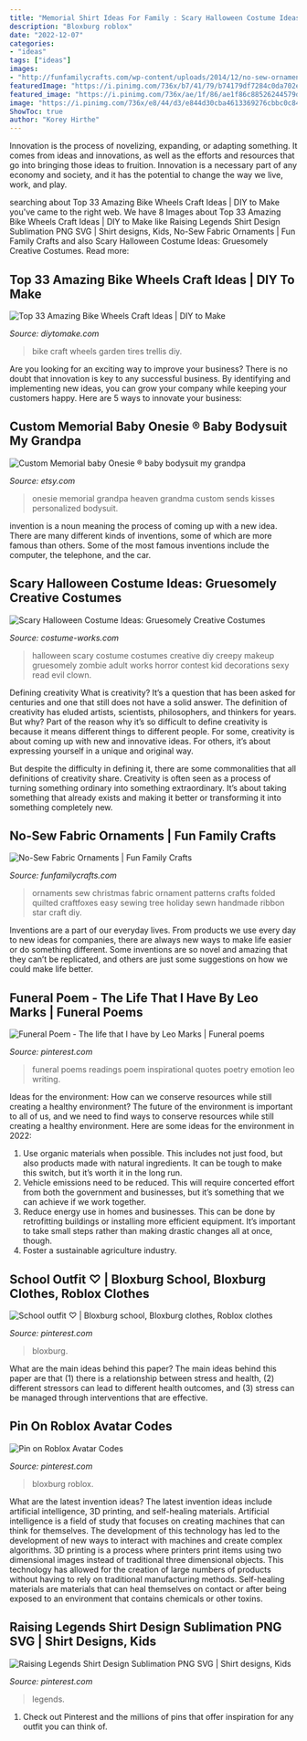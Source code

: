 ```yaml
---
title: "Memorial Shirt Ideas For Family : Scary Halloween Costume Ideas: Gruesomely Creative Costumes"
description: "Bloxburg roblox"
date: "2022-12-07"
categories:
- "ideas"
tags: ["ideas"]
images:
- "http://funfamilycrafts.com/wp-content/uploads/2014/12/no-sew-ornaments-400x548.jpg"
featuredImage: "https://i.pinimg.com/736x/b7/41/79/b74179df7284c0da702e869d2ed43bd4.jpg"
featured_image: "https://i.pinimg.com/736x/ae/1f/86/ae1f86c88526244579df2564ba9001cc.jpg"
image: "https://i.pinimg.com/736x/e8/44/d3/e844d30cba4613369276cbbc0c84d834--funeral-readings-funeral-poems.jpg"
ShowToc: true
author: "Korey Hirthe"
---
```



Innovation is the process of novelizing, expanding, or adapting something. It comes from ideas and innovations, as well as the efforts and resources that go into bringing those ideas to fruition. Innovation is a necessary part of any economy and society, and it has the potential to change the way we live, work, and play.

	

		
searching about Top 33 Amazing Bike Wheels Craft Ideas | DIY to Make you've came to the right web. We have 8 Images about Top 33 Amazing Bike Wheels Craft Ideas | DIY to Make like Raising Legends Shirt Design Sublimation PNG SVG | Shirt designs, Kids, No-Sew Fabric Ornaments | Fun Family Crafts and also Scary Halloween Costume Ideas: Gruesomely Creative Costumes. Read more:
		
    
## Top 33 Amazing Bike Wheels Craft Ideas | DIY To Make

<img loading=lazy src="http://www.diytomake.com/wp-content/uploads/2016/11/Garden-Trellis-From-Old-Bike-Tires.jpg" onerror="this.onerror=null;this.src='https://tse2.mm.bing.net/th?id=OIP.gv9N3RqVeo_YpK-5a3klWgHaLG&amp;pid=15.1';" alt="Top 33 Amazing Bike Wheels Craft Ideas | DIY to Make">

_Source: diytomake.com_

>bike craft wheels garden tires trellis diy. 

	

Are you looking for an exciting way to improve your business? There is no doubt that innovation is key to any successful business. By identifying and implementing new ideas, you can grow your company while keeping your customers happy. Here are 5 ways to innovate your business: 

    
## Custom Memorial Baby Onesie ® Baby Bodysuit My Grandpa

<img loading=lazy src="https://img0.etsystatic.com/164/0/14234835/il_570xN.1126363406_iug0.jpg" onerror="this.onerror=null;this.src='https://tse3.mm.bing.net/th?id=OIP.Bz_O453TmTmyLiHhM3SqBwHaJ4&amp;pid=15.1';" alt="Custom Memorial baby Onesie ® baby bodysuit my grandpa">

_Source: etsy.com_

>onesie memorial grandpa heaven grandma custom sends kisses personalized bodysuit. 

	

invention is a noun meaning the process of coming up with a new idea. There are many different kinds of inventions, some of which are more famous than others. Some of the most famous inventions include the computer, the telephone, and the car.

    
## Scary Halloween Costume Ideas: Gruesomely Creative Costumes

<img loading=lazy src="https://photos.costume-works.com/page/scary-costume-ideas.jpg" onerror="this.onerror=null;this.src='https://tse1.mm.bing.net/th?id=OIP.eQ3XsUAGFOxLFD5lP-aztQHaQL&amp;pid=15.1';" alt="Scary Halloween Costume Ideas: Gruesomely Creative Costumes">

_Source: costume-works.com_

>halloween scary costume costumes creative diy creepy makeup gruesomely zombie adult works horror contest kid decorations sexy read evil clown. 

	

Defining creativity
What is creativity? It’s a question that has been asked for centuries and one that still does not have a solid answer. The definition of creativity has eluded artists, scientists, philosophers, and thinkers for years. But why?
Part of the reason why it’s so difficult to define creativity is because it means different things to different people. For some, creativity is about coming up with new and innovative ideas. For others, it’s about expressing yourself in a unique and original way.

But despite the difficulty in defining it, there are some commonalities that all definitions of creativity share. Creativity is often seen as a process of turning something ordinary into something extraordinary. It’s about taking something that already exists and making it better or transforming it into something completely new.

    
## No-Sew Fabric Ornaments | Fun Family Crafts

<img loading=lazy src="http://funfamilycrafts.com/wp-content/uploads/2014/12/no-sew-ornaments-400x548.jpg" onerror="this.onerror=null;this.src='https://tse3.mm.bing.net/th?id=OIP.yXH25MLQ9a1oOoa7n9IEjgHaKJ&amp;pid=15.1';" alt="No-Sew Fabric Ornaments | Fun Family Crafts">

_Source: funfamilycrafts.com_

>ornaments sew christmas fabric ornament patterns crafts folded quilted craftfoxes easy sewing tree holiday sewn handmade ribbon star craft diy. 

	

Inventions are a part of our everyday lives. From products we use every day to new ideas for companies, there are always new ways to make life easier or do something different. Some inventions are so novel and amazing that they can’t be replicated, and others are just some suggestions on how we could make life better.

    
## Funeral Poem - The Life That I Have By Leo Marks | Funeral Poems

<img loading=lazy src="https://i.pinimg.com/736x/e8/44/d3/e844d30cba4613369276cbbc0c84d834--funeral-readings-funeral-poems.jpg" onerror="this.onerror=null;this.src='https://tse4.mm.bing.net/th?id=OIP.3OpzbtliYFmX4ls0aZmcCgHaKg&amp;pid=15.1';" alt="Funeral Poem - The life that I have by Leo Marks | Funeral poems">

_Source: pinterest.com_

>funeral poems readings poem inspirational quotes poetry emotion leo writing. 

	

Ideas for the environment: How can we conserve resources while still creating a healthy environment?
The future of the environment is important to all of us, and we need to find ways to conserve resources while still creating a healthy environment. Here are some ideas for the environment in 2022: 
1. Use organic materials when possible. This includes not just food, but also products made with natural ingredients. It can be tough to make this switch, but it’s worth it in the long run. 
2. Vehicle emissions need to be reduced. This will require concerted effort from both the government and businesses, but it’s something that we can achieve if we work together. 
3. Reduce energy use in homes and businesses. This can be done by retrofitting buildings or installing more efficient equipment. It’s important to take small steps rather than making drastic changes all at once, though. 
4. Foster a sustainable agriculture industry.

    
## School Outfit ♡︎ | Bloxburg School, Bloxburg Clothes, Roblox Clothes

<img loading=lazy src="https://i.pinimg.com/736x/7e/40/41/7e404170e08b72f67a87eb740d831b84.jpg" onerror="this.onerror=null;this.src='https://tse4.mm.bing.net/th?id=OIP.0u1Cgo4bF4tV6tqC2tLo6QHaDa&amp;pid=15.1';" alt="School outfit ♡︎ | Bloxburg school, Bloxburg clothes, Roblox clothes">

_Source: pinterest.com_

>bloxburg. 

	

What are the main ideas behind this paper?
The main ideas behind this paper are that (1) there is a relationship between stress and health, (2) different stressors can lead to different health outcomes, and (3) stress can be managed through interventions that are effective.

    
## Pin On Roblox Avatar Codes

<img loading=lazy src="https://i.pinimg.com/736x/ae/1f/86/ae1f86c88526244579df2564ba9001cc.jpg" onerror="this.onerror=null;this.src='https://tse1.mm.bing.net/th?id=OIP.DtMIUVFJ5bNlaqV2X7xjRAHaHV&amp;pid=15.1';" alt="Pin on Roblox Avatar Codes">

_Source: pinterest.com_

>bloxburg roblox. 

	

What are the latest invention ideas?
The latest invention ideas include artificial intelligence, 3D printing, and self-healing materials. Artificial intelligence is a field of study that focuses on creating machines that can think for themselves. The development of this technology has led to the development of new ways to interact with machines and create complex algorithms. 3D printing is a process where printers print items using two dimensional images instead of traditional three dimensional objects. This technology has allowed for the creation of large numbers of products without having to rely on traditional manufacturing methods. Self-healing materials are materials that can heal themselves on contact or after being exposed to an environment that contains chemicals or other toxins.

    
## Raising Legends Shirt Design Sublimation PNG SVG | Shirt Designs, Kids

<img loading=lazy src="https://i.pinimg.com/736x/b7/41/79/b74179df7284c0da702e869d2ed43bd4.jpg" onerror="this.onerror=null;this.src='https://tse2.mm.bing.net/th?id=OIP.UVzzJPSwWrMlanvw-b6lbwHaHa&amp;pid=15.1';" alt="Raising Legends Shirt Design Sublimation PNG SVG | Shirt designs, Kids">

_Source: pinterest.com_

>legends. 

	

1) Check out Pinterest and the millions of pins that offer inspiration for any outfit you can think of.

